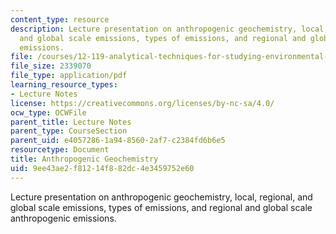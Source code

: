 ```yaml
---
content_type: resource
description: Lecture presentation on anthropogenic geochemistry, local, regional,
  and global scale emissions, types of emissions, and regional and global scale anthropogenic
  emissions.
file: /courses/12-119-analytical-techniques-for-studying-environmental-and-geologic-samples-spring-2011/9ee43ae2f81214f882dc4e3459752e60_MIT12_119S11_anthropogenic.pdf
file_size: 2339070
file_type: application/pdf
learning_resource_types:
- Lecture Notes
license: https://creativecommons.org/licenses/by-nc-sa/4.0/
ocw_type: OCWFile
parent_title: Lecture Notes
parent_type: CourseSection
parent_uid: e4057286-1a94-8560-2af7-c2384fd6b6e5
resourcetype: Document
title: Anthropogenic Geochemistry
uid: 9ee43ae2-f812-14f8-82dc-4e3459752e60
---
```

Lecture presentation on anthropogenic geochemistry, local, regional, and global scale emissions, types of emissions, and regional and global scale anthropogenic emissions.
